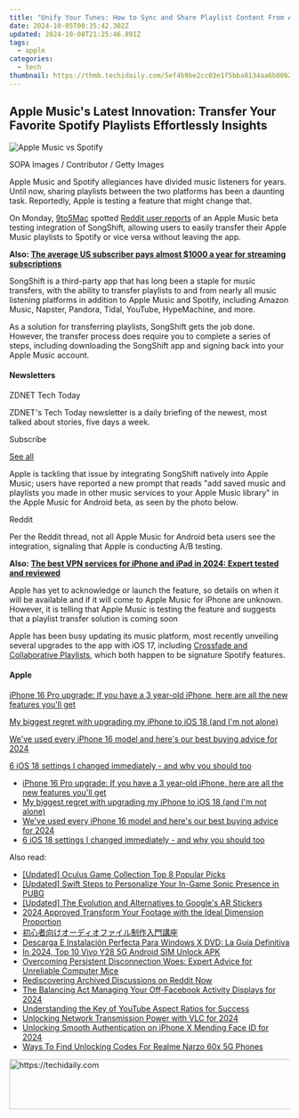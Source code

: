 ```yaml
---
title: "Unify Your Tunes: How to Sync and Share Playlist Content From Apple Music to YouTube Music Effortlessly"
date: 2024-10-05T00:35:42.302Z
updated: 2024-10-08T21:25:46.891Z
tags:
  - apple
categories:
  - tech
thumbnail: https://thmb.techidaily.com/5ef4b9be2cc03e1f5bba8134aa6b00b2355f4bf8946df71748d869f7b05769b2.jpg
---
```


## Apple Music's Latest Innovation: Transfer Your Favorite Spotify Playlists Effortlessly  Insights

![Apple Music vs Spotify](https://www.zdnet.com/a/img/resize/20208d4f7b9180bf1fee31cecdfda2a8a3a25c8f/2024/02/20/618115a7-821b-48b8-98e5-2cbeb5669c56/gettyimages-1232387119.jpg?auto=webp&width=1280)

SOPA Images / Contributor / Getty Images

Apple Music and Spotify allegiances have divided music listeners for years. Until now, sharing playlists between the two platforms has been a daunting task. Reportedly, Apple is testing a feature that might change that. 

On Monday, [9to5Mac](https://9to5mac.com/2024/02/19/apple-music-spotify-playlists-music-transfer/) spotted [Reddit user reports](https://www.reddit.com/r/AppleMusic/comments/1at8g93/apple%5Fmusic%5F470beta%5F1359%5Ffor%5Fandroid%5Fapple/#iossharentf) of an Apple Music beta testing integration of SongShift, allowing users to easily transfer their Apple Music playlists to Spotify or vice versa without leaving the app. 

**Also: [The average US subscriber pays almost $1000 a year for streaming subscriptions](https://www.zdnet.com/home-and-office/home-entertainment/the-average-us-subscriber-pays-almost-1000-a-year-for-streaming-subscriptions/)**

SongShift is a third-party app that has long been a staple for music transfers, with the ability to transfer playlists to and from nearly all music listening platforms in addition to Apple Music and Spotify, including Amazon Music, Napster, Pandora, Tidal, YouTube, HypeMachine, and more. 

As a solution for transferring playlists, SongShift gets the job done. However, the transfer process does require you to complete a series of steps, including downloading the SongShift app and signing back into your Apple Music account. 

#### Newsletters

ZDNET Tech Today

ZDNET's Tech Today newsletter is a daily briefing of the newest, most talked about stories, five days a week.

 Subscribe

[See all](https://www.zdnet.com/newsletters/)

Apple is tackling that issue by integrating SongShift natively into Apple Music; users have reported a new prompt that reads "add saved music and playlists you made in other music services to your Apple Music library" in the Apple Music for Android beta, as seen by the photo below. 

Reddit

Per the Reddit thread, not all Apple Music for Android beta users see the integration, signaling that Apple is conducting A/B testing. 

**Also: [The best VPN services for iPhone and iPad in 2024: Expert tested and reviewed](https://www.zdnet.com/article/best-iphone-vpn/)**

Apple has yet to acknowledge or launch the feature, so details on when it will be available and if it will come to Apple Music for iPhone are unknown. However, it is telling that Apple Music is testing the feature and suggests that a playlist transfer solution is coming soon

Apple has been busy updating its music platform, most recently unveiling several upgrades to the app with iOS 17, including [Crossfade and Collaborative Playlists](https://www.zdnet.com/article/this-ios-17-apple-music-feature-is-the-only-reason-i-updated-my-iphone/), which both happen to be signature Spotify features. 

#### Apple

[iPhone 16 Pro upgrade: If you have a 3 year-old iPhone, here are all the new features you'll get](https://www.zdnet.com/article/iphone-16-pro-and-pro-max-hands-on/ "iPhone 16 Pro upgrade: If you have a 3 year-old iPhone, here are all the new features you'll get")

[My biggest regret with upgrading my iPhone to iOS 18 (and I'm not alone)](https://www.zdnet.com/article/my-biggest-regret-with-upgrading-my-iphone-to-ios-18-and-im-not-alone/ "My biggest regret with upgrading my iPhone to iOS 18 (and I'm not alone)")

[We've used every iPhone 16 model and here's our best buying advice for 2024](https://www.zdnet.com/article/iphone-16-pro-max-buying-advice-2024/ "We've used every iPhone 16 model and here's our best buying advice for 2024")

[6 iOS 18 settings I changed immediately - and why you should too](https://www.zdnet.com/article/6-ios-18-settings-i-changed-immediately-and-why-you-should-too/ "6 iOS 18 settings I changed immediately - and why you should too")

* [iPhone 16 Pro upgrade: If you have a 3 year-old iPhone, here are all the new features you'll get](https://www.zdnet.com/article/iphone-16-pro-and-pro-max-hands-on/ "iPhone 16 Pro upgrade: If you have a 3 year-old iPhone, here are all the new features you'll get")
* [My biggest regret with upgrading my iPhone to iOS 18 (and I'm not alone)](https://www.zdnet.com/article/my-biggest-regret-with-upgrading-my-iphone-to-ios-18-and-im-not-alone/ "My biggest regret with upgrading my iPhone to iOS 18 (and I'm not alone)")
* [We've used every iPhone 16 model and here's our best buying advice for 2024](https://www.zdnet.com/article/iphone-16-pro-max-buying-advice-2024/ "We've used every iPhone 16 model and here's our best buying advice for 2024")
* [6 iOS 18 settings I changed immediately - and why you should too](https://www.zdnet.com/article/6-ios-18-settings-i-changed-immediately-and-why-you-should-too/ "6 iOS 18 settings I changed immediately - and why you should too")

<ins class="adsbygoogle"
     style="display:block"
     data-ad-format="autorelaxed"
     data-ad-client="ca-pub-7571918770474297"
     data-ad-slot="1223367746"></ins>

<ins class="adsbygoogle"
     style="display:block"
     data-ad-client="ca-pub-7571918770474297"
     data-ad-slot="8358498916"
     data-ad-format="auto"
     data-full-width-responsive="true"></ins>

<span class="atpl-alsoreadstyle">Also read:</span>
<div><ul>
<li><a href="https://extra-skills.techidaily.com/updated-oculus-game-collection-top-8-popular-picks/"><u>[Updated] Oculus Game Collection Top 8 Popular Picks</u></a></li>
<li><a href="https://some-tips.techidaily.com/updated-swift-steps-to-personalize-your-in-game-sonic-presence-in-pubg/"><u>[Updated] Swift Steps to Personalize Your In-Game Sonic Presence in PUBG</u></a></li>
<li><a href="https://some-tips.techidaily.com/updated-the-evolution-and-alternatives-to-googles-ar-stickers/"><u>[Updated] The Evolution and Alternatives to Google's AR Stickers</u></a></li>
<li><a href="https://some-tips.techidaily.com/2024-approved-transform-your-footage-with-the-ideal-dimension-proportion/"><u>2024 Approved Transform Your Footage with the Ideal Dimension Proportion</u></a></li>
<li><a href="https://discover-alternatives.techidaily.com/5yid5bplusd6icf5zcr44gr44kq44o844oh44kj44kq44ov44kh44kk44or5yi25l2c5ywl6zaa6kyb5bqn/"><u>初心者向けオーディオファイル制作入門講座</u></a></li>
<li><a href="https://some-approaches.techidaily.com/descarga-e-instalacion-perfecta-para-windows-x-dvd-la-guia-definitiva/"><u>Descarga E Instalación Perfecta Para Windows X DVD: La Guía Definitiva</u></a></li>
<li><a href="https://sim-unlock.techidaily.com/in-2024-top-10-vivo-y28-5g-android-sim-unlock-apk-by-drfone-android/"><u>In 2024, Top 10 Vivo Y28 5G Android SIM Unlock APK</u></a></li>
<li><a href="https://win-howtos.techidaily.com/overcoming-persistent-disconnection-woes-expert-advice-for-unreliable-computer-mice/"><u>Overcoming Persistent Disconnection Woes: Expert Advice for Unreliable Computer Mice</u></a></li>
<li><a href="https://extra-tips.techidaily.com/rediscovering-archived-discussions-on-reddit-now/"><u>Rediscovering Archived Discussions on Reddit Now</u></a></li>
<li><a href="https://some-tips.techidaily.com/the-balancing-act-managing-your-off-facebook-activity-displays-for-2024/"><u>The Balancing Act Managing Your Off-Facebook Activity Displays for 2024</u></a></li>
<li><a href="https://youtube-videos.techidaily.com/understanding-the-key-of-youtube-aspect-ratios-for-success/"><u>Understanding the Key of YouTube Aspect Ratios for Success</u></a></li>
<li><a href="https://some-tips.techidaily.com/unlocking-network-transmission-power-with-vlc-for-2024/"><u>Unlocking Network Transmission Power with VLC for 2024</u></a></li>
<li><a href="https://some-tips.techidaily.com/unlocking-smooth-authentication-on-iphone-x-mending-face-id-for-2024/"><u>Unlocking Smooth Authentication on iPhone X Mending Face ID for 2024</u></a></li>
<li><a href="https://sim-unlock.techidaily.com/ways-to-find-unlocking-codes-for-realme-narzo-60x-5g-phones-by-drfone-android/"><u>Ways To Find Unlocking Codes For Realme Narzo 60x 5G Phones</u></a></li>
</ul></div>

<!-- affiliate ads begin -->
<a href="https://ephamedtechinc.pxf.io/c/5597632/2137213/26400" target="_top" id="2137213">
  <img src="//a.impactradius-go.com/display-ad/26400-2137213" border="0" alt="https://techidaily.com" width="728" height="90"/>
</a>
<img height="0" width="0" src="https://ephamedtechinc.pxf.io/i/5597632/2137213/26400" style="position:absolute;visibility:hidden;" border="0" />
<!-- affiliate ads end -->

